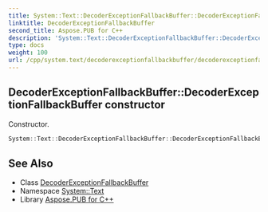 ```yaml
---
title: System::Text::DecoderExceptionFallbackBuffer::DecoderExceptionFallbackBuffer constructor
linktitle: DecoderExceptionFallbackBuffer
second_title: Aspose.PUB for C++
description: 'System::Text::DecoderExceptionFallbackBuffer::DecoderExceptionFallbackBuffer constructor. Constructor in C++.'
type: docs
weight: 100
url: /cpp/system.text/decoderexceptionfallbackbuffer/decoderexceptionfallbackbuffer/
---
```

## DecoderExceptionFallbackBuffer::DecoderExceptionFallbackBuffer constructor


Constructor.

```cpp
System::Text::DecoderExceptionFallbackBuffer::DecoderExceptionFallbackBuffer()
```

## See Also

* Class [DecoderExceptionFallbackBuffer](../)
* Namespace [System::Text](../../)
* Library [Aspose.PUB for C++](../../../)
